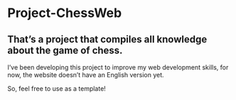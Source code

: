 # Project-ChessWeb

## That’s a project that compiles all knowledge about the game of chess.

I’ve been developing this project to improve my web development skills, for now, the website doesn’t have an English version yet.

So, feel free to use as a template!
